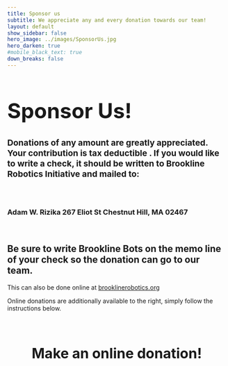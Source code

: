 ```yaml
---
title: Sponsor us
subtitle: We appreciate any and every donation towards our team!
layout: default
show_sidebar: false
hero_image: ../images/SponsorUs.jpg
hero_darken: true
#mobile_black_text: true
down_breaks: false
---
```


<h1 style="font-size:3rem"> Sponsor Us! </h1>

<h4 style ="font-size:1.2rem">Donations of any amount are greatly appreciated. Your contribution is <b> tax deductible </b>. If you would like to write a check,  it should be written to <b>Brookline Robotics Initiative</b> and mailed to: </h4>
<br>    
<h3>Adam W. Rizika
267 Eliot St
Chestnut Hill, MA  02467</h3>
<br>
<h2>Be sure to write Brookline Bots on the memo line of your check so the donation can go to our team. </h2>

This can also be done online at <a href="http://www.brooklinerobotics.org/" a> brooklinerobotics.org </a> 

Online donations are additionally available to the right, simply follow the instructions below.

<br>
<h2 style ="font-size:2rem"><center>Make an online donation!</center></h2>
<br>

